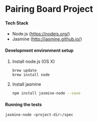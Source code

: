 # Pairing Board Project

#### Tech Stack
* Node.js (https://nodejs.org/)
* Jasmine (http://jasmine.github.io/)


#### Development environment setup
1. Install node.js (OS X)
   ```bash
   brew update
   brew install node
   ```
2. Install jasmine
   ```bash
   npm install jasmine-node --save
   ```

#### Running the tests
```bash
jasmine-node <project-dir>/spec
```